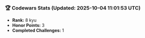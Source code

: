 ### 🏆 Codewars Stats (Updated: 2025-10-04 11:01:53 UTC)

- **Rank:** 8 kyu
- **Honor Points:** 3
- **Completed Challenges:** 1
